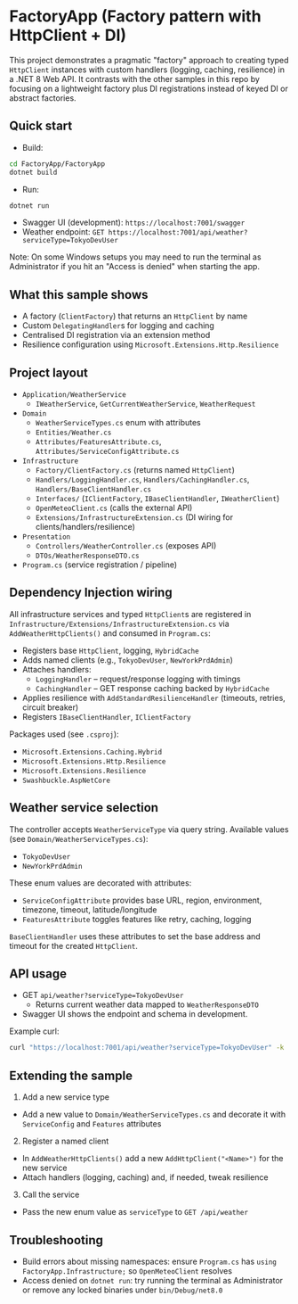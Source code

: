 # FactoryApp (Factory pattern with HttpClient + DI)

This project demonstrates a pragmatic "factory" approach to creating typed `HttpClient` instances with custom handlers (logging, caching, resilience) in a .NET 8 Web API. It contrasts with the other samples in this repo by focusing on a lightweight factory plus DI registrations instead of keyed DI or abstract factories.

## Quick start

- Build:

```bash
cd FactoryApp/FactoryApp
dotnet build
```

- Run:

```bash
dotnet run
```

- Swagger UI (development): `https://localhost:7001/swagger`
- Weather endpoint: `GET https://localhost:7001/api/weather?serviceType=TokyoDevUser`

Note: On some Windows setups you may need to run the terminal as Administrator if you hit an "Access is denied" when starting the app.

## What this sample shows

- A factory (`ClientFactory`) that returns an `HttpClient` by name
- Custom `DelegatingHandler`s for logging and caching
- Centralised DI registration via an extension method
- Resilience configuration using `Microsoft.Extensions.Http.Resilience`

## Project layout

- `Application/WeatherService`
  - `IWeatherService`, `GetCurrentWeatherService`, `WeatherRequest`
- `Domain`
  - `WeatherServiceTypes.cs` enum with attributes
  - `Entities/Weather.cs`
  - `Attributes/FeaturesAttribute.cs`, `Attributes/ServiceConfigAttribute.cs`
- `Infrastructure`
  - `Factory/ClientFactory.cs` (returns named `HttpClient`)
  - `Handlers/LoggingHandler.cs`, `Handlers/CachingHandler.cs`, `Handlers/BaseClientHandler.cs`
  - `Interfaces/` (`IClientFactory`, `IBaseClientHandler`, `IWeatherClient`)
  - `OpenMeteoClient.cs` (calls the external API)
  - `Extensions/InfrastructureExtension.cs` (DI wiring for clients/handlers/resilience)
- `Presentation`
  - `Controllers/WeatherController.cs` (exposes API)
  - `DTOs/WeatherResponseDTO.cs`
- `Program.cs` (service registration / pipeline)

## Dependency Injection wiring

All infrastructure services and typed `HttpClient`s are registered in `Infrastructure/Extensions/InfrastructureExtension.cs` via `AddWeatherHttpClients()` and consumed in `Program.cs`:

- Registers base `HttpClient`, logging, `HybridCache`
- Adds named clients (e.g., `TokyoDevUser`, `NewYorkPrdAdmin`)
- Attaches handlers:
  - `LoggingHandler` – request/response logging with timings
  - `CachingHandler` – GET response caching backed by `HybridCache`
- Applies resilience with `AddStandardResilienceHandler` (timeouts, retries, circuit breaker)
- Registers `IBaseClientHandler`, `IClientFactory`

Packages used (see `.csproj`):

- `Microsoft.Extensions.Caching.Hybrid`
- `Microsoft.Extensions.Http.Resilience`
- `Microsoft.Extensions.Resilience`
- `Swashbuckle.AspNetCore`

## Weather service selection

The controller accepts `WeatherServiceType` via query string. Available values (see `Domain/WeatherServiceTypes.cs`):

- `TokyoDevUser`
- `NewYorkPrdAdmin`

These enum values are decorated with attributes:

- `ServiceConfigAttribute` provides base URL, region, environment, timezone, timeout, latitude/longitude
- `FeaturesAttribute` toggles features like retry, caching, logging

`BaseClientHandler` uses these attributes to set the base address and timeout for the created `HttpClient`.

## API usage

- GET `api/weather?serviceType=TokyoDevUser`
  - Returns current weather data mapped to `WeatherResponseDTO`
- Swagger UI shows the endpoint and schema in development.

Example curl:

```bash
curl "https://localhost:7001/api/weather?serviceType=TokyoDevUser" -k
```

## Extending the sample

1. Add a new service type

- Add a new value to `Domain/WeatherServiceTypes.cs` and decorate it with `ServiceConfig` and `Features` attributes

2. Register a named client

- In `AddWeatherHttpClients()` add a new `AddHttpClient("<Name>")` for the new service
- Attach handlers (logging, caching) and, if needed, tweak resilience

3. Call the service

- Pass the new enum value as `serviceType` to `GET /api/weather`

## Troubleshooting

- Build errors about missing namespaces: ensure `Program.cs` has `using FactoryApp.Infrastructure;` so `OpenMeteoClient` resolves
- Access denied on `dotnet run`: try running the terminal as Administrator or remove any locked binaries under `bin/Debug/net8.0`
